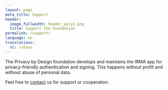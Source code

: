 ```yaml
---
layout: page
meta_title: Support
header:
  image_fullwidth: header_poly2.png
  title: Support the Foundation
permalink: /support/
language: en
translations:
  nl: /steun
---
```


The Privacy by Design foundation develops and maintains the IRMA
app for privacy-friendly authentication and signing. This happens
without profit and without abuse of personal data.

Feel free to [contact](/contact-en) us for support or cooperation.
